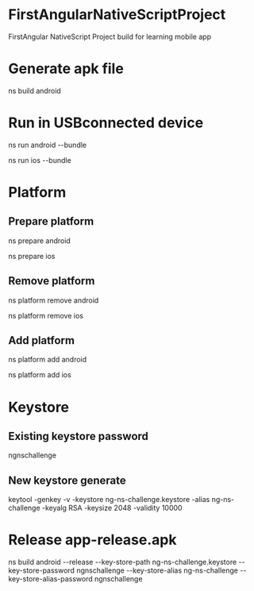 # FirstAngularNativeScriptProject
FirstAngular NativeScript Project  build for learning mobile app

# Generate apk file
ns build android

# Run in USBconnected device
ns run android --bundle

ns run ios --bundle

# Platform
## Prepare platform
ns prepare android

ns prepare ios

## Remove platform
ns platform remove android

ns platform remove ios

## Add platform
ns platform add android

ns platform add ios

# Keystore

## Existing keystore password
ngnschallenge

## New keystore generate
keytool -genkey -v -keystore ng-ns-challenge.keystore -alias ng-ns-challenge -keyalg RSA -keysize 2048 -validity 10000

# Release app-release.apk
ns build android --release --key-store-path ng-ns-challenge.keystore --key-store-password ngnschallenge --key-store-alias ng-ns-challenge --key-store-alias-password ngnschallenge


